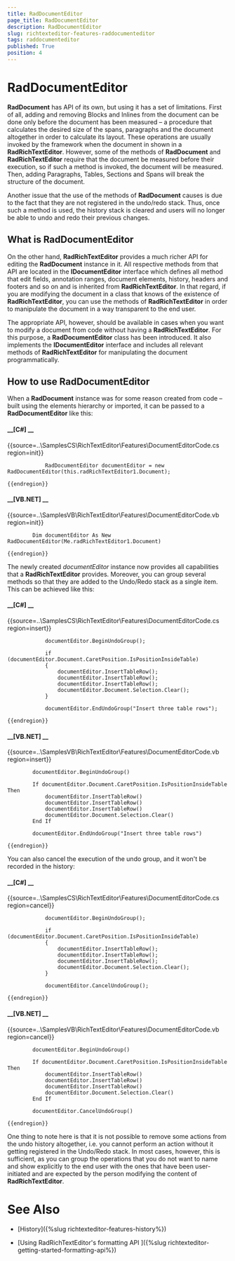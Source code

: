 ```yaml
---
title: RadDocumentEditor
page_title: RadDocumentEditor
description: RadDocumentEditor
slug: richtexteditor-features-raddocumenteditor
tags: raddocumenteditor
published: True
position: 4
---
```


# RadDocumentEditor



__RadDocument__ has API of its own, but using it has a set of limitations. First of all, adding and removing Blocks and
        Inlines from the document can be done only before the document has been measured – a procedure that calculates the desired size of the spans,
        paragraphs and the document altogether in order to calculate its layout. These operations are usually invoked by the framework when the
        document in shown in a __RadRichTextEditor__. However, some of the methods of __RadDocument__ and
        __RadRichTextEditor__ require that the document be measured before their execution, so if such a method is invoked, the
        document will be measured. Then, adding Paragraphs, Tables, Sections and Spans will break the structure of the document.
      

Another issue that the use of the methods of __RadDocument__ causes is due to the fact that they are not registered in
        the undo/redo stack. Thus, once such a method is used, the history stack is cleared and users will no longer be able to undo and redo their
        previous changes.
      

## What is RadDocumentEditor

On the other hand, __RadRichTextEditor__ provides a much richer API for editing the __RadDocument__
          instance in it. All respective methods from that API are located in the __IDocumentEditor__ interface which defines
          all method that edit fields, annotation ranges, document elements, history, headers and footers and so on and is inherited from
          __RadRichTextEditor__. In that regard, if you are modifying the document in a class that knows of the existence of
          __RadRichTextEditor__, you can use the methods of __RadRichTextEditor__ in order to manipulate the
          document in a way transparent to the end user.
        

The appropriate API, however, should be available in cases when you want to modify a document from code without having a
          __RadRichTextEditor__. For this purpose, a __RadDocumentEditor__ class has been introduced. It also
          implements the __IDocumentEditor__ interface and includes all relevant methods of __RadRichTextEditor__
          for manipulating the document programmatically.
        

## How to use RadDocumentEditor

When a __RadDocument__ instance was for some reason created from code – built using the elements hierarchy or imported,
          it can be passed to a __RadDocumentEditor__ like this:
        

#### __[C#] __

{{source=..\SamplesCS\RichTextEditor\Features\DocumentEditorCode.cs region=init}}
	            
	            RadDocumentEditor documentEditor = new RadDocumentEditor(this.radRichTextEditor1.Document);
	            
	{{endregion}}



#### __[VB.NET] __

{{source=..\SamplesVB\RichTextEditor\Features\DocumentEditorCode.vb region=init}}
	
	        Dim documentEditor As New RadDocumentEditor(Me.radRichTextEditor1.Document)
	
	{{endregion}}



The newly created *documentEditor* instance now provides all capabilities that a
          __RadRichTextEditor__ provides. Moreover, you can group several methods so that they are added to the Undo/Redo stack
          as a single item. This can be achieved like this:
        

#### __[C#] __

{{source=..\SamplesCS\RichTextEditor\Features\DocumentEditorCode.cs region=insert}}
	                
	            documentEditor.BeginUndoGroup();
	                
	            if (documentEditor.Document.CaretPosition.IsPositionInsideTable)
	            {
	                documentEditor.InsertTableRow();
	                documentEditor.InsertTableRow();
	                documentEditor.InsertTableRow();
	                documentEditor.Document.Selection.Clear();
	            }
	
	            documentEditor.EndUndoGroup("Insert three table rows");
	            
	{{endregion}}



#### __[VB.NET] __

{{source=..\SamplesVB\RichTextEditor\Features\DocumentEditorCode.vb region=insert}}
	
	        documentEditor.BeginUndoGroup()
	
	        If documentEditor.Document.CaretPosition.IsPositionInsideTable Then
	            documentEditor.InsertTableRow()
	            documentEditor.InsertTableRow()
	            documentEditor.InsertTableRow()
	            documentEditor.Document.Selection.Clear()
	        End If
	
	        documentEditor.EndUndoGroup("Insert three table rows")
	
	{{endregion}}



You can also cancel the execution of the undo group, and it won't be recorded in the history:

#### __[C#] __

{{source=..\SamplesCS\RichTextEditor\Features\DocumentEditorCode.cs region=cancel}}
	                
	            documentEditor.BeginUndoGroup();
	
	            if (documentEditor.Document.CaretPosition.IsPositionInsideTable)
	            {
	                documentEditor.InsertTableRow();
	                documentEditor.InsertTableRow();
	                documentEditor.InsertTableRow();
	                documentEditor.Document.Selection.Clear();
	            }
	
	            documentEditor.CancelUndoGroup();
	
	{{endregion}}



#### __[VB.NET] __

{{source=..\SamplesVB\RichTextEditor\Features\DocumentEditorCode.vb region=cancel}}
	
	        documentEditor.BeginUndoGroup()
	
	        If documentEditor.Document.CaretPosition.IsPositionInsideTable Then
	            documentEditor.InsertTableRow()
	            documentEditor.InsertTableRow()
	            documentEditor.InsertTableRow()
	            documentEditor.Document.Selection.Clear()
	        End If
	
	        documentEditor.CancelUndoGroup()
	
	{{endregion}}



One thing to note here is that it is not possible to remove some actions from the undo history altogether, i.e. you cannot perform an
          action without it getting registered in the Undo/Redo stack. In most cases, however, this is sufficient, as you can group the operations
          that you do not want to name and show explicitly to the end user with the ones that have been user-initiated and are expected by the person
          modifying the content of __RadRichTextEditor__.
        

# See Also

 * [History]({%slug richtexteditor-features-history%})

 * [Using RadRichTextEditor's formatting API ]({%slug richtexteditor-getting-started-formatting-api%})
